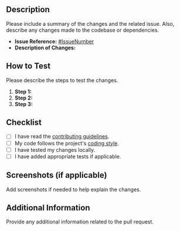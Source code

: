 ## Description

Please include a summary of the changes and the related issue. Also, describe any changes made to the codebase or dependencies.

- **Issue Reference:** [#IssueNumber](link-to-issue)
- **Description of Changes:**

## How to Test

Please describe the steps to test the changes.

1. **Step 1:**
2. **Step 2:**
3. **Step 3:**

## Checklist

-   [ ] I have read the [contributing guidelines](CONTRIBUTING.md).
-   [ ] My code follows the project's [coding style](STYLE_GUIDE.md).
-   [ ] I have tested my changes locally.
-   [ ] I have added appropriate tests if applicable.

## Screenshots (if applicable)

Add screenshots if needed to help explain the changes.

## Additional Information

Provide any additional information related to the pull request.
